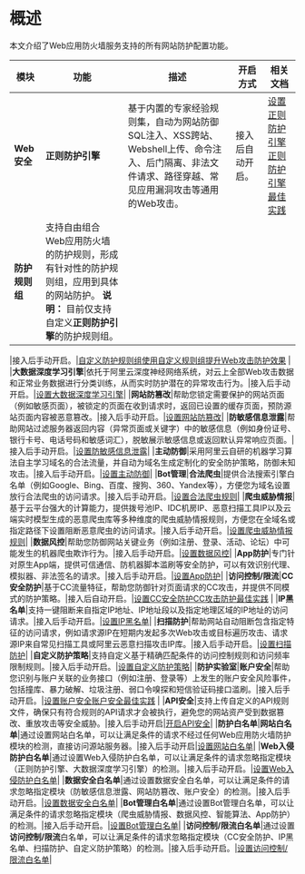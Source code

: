 # 概述

本文介绍了Web应用防火墙服务支持的所有网站防护配置功能。

|模块|功能|描述|开启方式|相关文档|
|--|--|--|----|----|
|**Web安全**|**正则防护引擎**|基于内置的专家经验规则集，自动为网站防御SQL注入、XSS跨站、Webshell上传、命令注入、后门隔离、非法文件请求、路径穿越、常见应用漏洞攻击等通用的Web攻击。|接入后自动开启。|[设置正则防护引擎](/intl.zh-CN/网站防护配置/Web安全/设置正则防护引擎.md)[正则防护引擎最佳实践](t15589.md#) |
|**防护规则组**|支持自由组合Web应用防火墙的防护规则，形成有针对性的防护规则组，应用到具体的网站防护。 **说明：** 目前仅支持自定义**正则防护引擎**的防护规则组。

|接入后手动开启。|[自定义防护规则组](/intl.zh-CN/网站防护配置/自定义防护规则组.md)[使用自定义规则组提升Web攻击防护效果](t78570.md#) |
|**大数据深度学习引擎**|依托于阿里云深度神经网络系统，对云上全部Web攻击数据和正常业务数据进行分类训练，从而实时防护潜在的异常攻击行为。|接入后手动开启。|[设置大数据深度学习引擎](/intl.zh-CN/网站防护配置/Web安全/设置大数据深度学习引擎.md)|
|**网站防篡改**|帮助您锁定需要保护的网站页面（例如敏感页面），被锁定的页面在收到请求时，返回已设置的缓存页面，预防源站页面内容被恶意篡改。|接入后手动开启。|[设置网站防篡改](/intl.zh-CN/网站防护配置/Web安全/设置网站防篡改.md)|
|**防敏感信息泄露**|帮助网站过滤服务器返回内容（异常页面或关键字）中的敏感信息（例如身份证号、银行卡号、电话号码和敏感词汇），脱敏展示敏感信息或返回默认异常响应页面。|接入后手动开启。|[设置防敏感信息泄露](/intl.zh-CN/网站防护配置/Web安全/设置防敏感信息泄露.md)|
|**主动防御**|采用阿里云自研的机器学习算法自主学习域名的合法流量，并自动为域名生成定制化的安全防护策略，防御未知攻击。|接入后手动开启。|[设置主动防御](/intl.zh-CN/网站防护配置/Web安全/设置主动防御.md)|
|**Bot管理**|**合法爬虫**|提供合法搜索引擎白名单（例如Google、Bing、百度、搜狗、360、Yandex等），方便您为域名设置放行合法爬虫的访问请求。|接入后手动开启。|[设置合法爬虫规则](/intl.zh-CN/网站防护配置/Bot管理/设置合法爬虫规则.md)|
|**爬虫威胁情报**|基于云平台强大的计算能力，提供拨号池IP、IDC机房IP、恶意扫描工具IP以及云端实时模型生成的恶意爬虫库等多种维度的爬虫威胁情报规则，方便您在全域名或指定路径下设置阻断恶意爬虫的访问请求。|接入后手动开启。|[设置爬虫威胁情报规则](/intl.zh-CN/网站防护配置/Bot管理/设置爬虫威胁情报规则.md)|
|**数据风控**|帮助您防御网站关键业务（例如注册、登录、活动、论坛）中可能发生的机器爬虫欺诈行为。|接入后手动开启。|[设置数据风控](/intl.zh-CN/网站防护配置/Bot管理/设置数据风控.md)|
|**App防护**|专门针对原生App端，提供可信通信、防机器脚本滥刷等安全防护，可以有效识别代理、模拟器、非法签名的请求。|接入后手动开启。|[设置App防护](/intl.zh-CN/网站防护配置/Bot管理/App防护/设置App防护.md)|
|**访问控制/限流**|**CC安全防护**|基于CC流量特征，帮助您防御针对页面请求的CC攻击，并提供不同模式的防护策略。|接入后自动开启。|[设置CC安全防护](/intl.zh-CN/网站防护配置/访问控制/限流/设置CC安全防护.md)[CC攻击防护最佳实践](t81368.md#) |
|**IP黑名单**|支持一键阻断来自指定IP地址、IP地址段以及指定地理区域的IP地址的访问请求。|接入后手动开启。|[设置IP黑名单](/intl.zh-CN/网站防护配置/访问控制/限流/设置IP黑名单.md)|
|**扫描防护**|帮助网站自动阻断包含指定特征的访问请求，例如请求源IP在短期内发起多次Web攻击或目标遍历攻击、请求源IP来自常见扫描工具或阿里云恶意扫描攻击IP库。|接入后手动开启。|[设置扫描防护](/intl.zh-CN/网站防护配置/访问控制/限流/设置扫描防护.md)|
|**自定义防护策略**|支持自定义基于精确匹配条件的访问控制规则和访问频率限制规则。|接入后手动开启。|[设置自定义防护策略](/intl.zh-CN/网站防护配置/访问控制/限流/设置自定义防护策略.md)|
|**防护实验室**|**账户安全**|帮助您识别与账户关联的业务接口（例如注册、登录等）上发生的账户安全风险事件，包括撞库、暴力破解、垃圾注册、弱口令嗅探和短信验证码接口滥刷。|接入后手动开启。|[设置账户安全](/intl.zh-CN/防护实验室/设置账户安全.md)[账户安全最佳实践](t1840545.md#) |
|**API安全**|支持上传自定义的API规则文件，确保只有符合规则的API请求才会被执行，避免您的网站资产受到数据篡改、重放攻击等安全威胁。|接入后手动开启|[开启API安全](/intl.zh-CN/防护实验室/开启API安全.md)|
|**防护白名单**|**网站白名单**|通过设置网站白名单，可以让满足条件的请求不经过任何Web应用防火墙防护模块的检测，直接访问源站服务器。|接入后手动开启|[设置网站白名单](/intl.zh-CN/网站防护配置/防护白名单/设置网站白名单.md)|
|**Web入侵防护白名单**|通过设置Web入侵防护白名单，可以让满足条件的请求忽略指定模块（正则防护引擎、大数据深度学习引擎）的检测。|接入后手动开启。|[设置Web入侵防护白名单](/intl.zh-CN/网站防护配置/防护白名单/设置Web入侵防护白名单.md)|
|**数据安全白名单**|通过设置数据安全白名单，可以让满足条件的请求忽略指定模块（防敏感信息泄露、网站防篡改、账户安全）的检测。|接入后手动开启。|[设置数据安全白名单](/intl.zh-CN/网站防护配置/防护白名单/设置数据安全白名单.md)|
|**Bot管理白名单**|通过设置Bot管理白名单，可以让满足条件的请求忽略指定模块（爬虫威胁情报、数据风控、智能算法、App防护）的检测。|接入后手动开启。|[设置Bot管理白名单](/intl.zh-CN/网站防护配置/防护白名单/设置Bot管理白名单.md)|
|**访问控制/限流白名单**|通过设置**访问控制/限流**白名单，可以让满足条件的请求忽略指定模块（CC安全防护、IP黑名单、扫描防护、自定义防护策略）的检测。|接入后手动开启。|[设置访问控制/限流白名单](/intl.zh-CN/网站防护配置/防护白名单/设置访问控制/限流白名单.md)|


